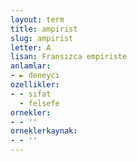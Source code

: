 ```yaml
---
layout: term
title: ampirist
slug: ampirist
letter: A
lisan: Fransızca empiriste
anlamlar:
- ► deneyci
ozellikler:
- - sıfat
  - felsefe
ornekler:
- - ''
orneklerkaynak:
- - ''
---
```

